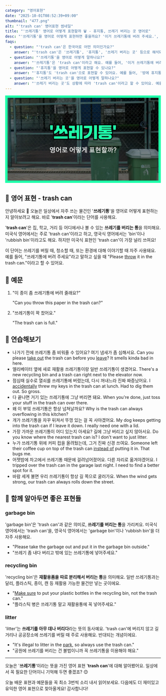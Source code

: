 ```yaml
---
category: "영어표현"
date: "2025-10-01T08:52:39+09:00"
thumbnail: "477.png"
alt: "'trash can' 영어표현 썸네일"
title: "'쓰레기통' 영어로 어떻게 표현할까 🗑️ - 휴지통, 쓰레기 버리는 곳 영어로"
desc: "'쓰레기통'을 영어로 어떻게 표현하면 좋을까요? '이거 쓰레기통에 버려 주세요.', '방에 쓰레기통이 없어요.' 등을 영어로 표현하는 법을 배워봅시다. 다양한 예문을 통해서 연습하고 본인의 표현으로 만들어 보세요."
faqs: 
  - question: "'trash can'은 한국어로 어떤 의미인가요?"
    answer: "'trash can'은 '쓰레기통', '휴지통', '쓰레기 버리는 곳' 등으로 해석돼요. 주로 집이나 공공장소에서 쓰레기를 버리는 통을 말해요."
  - question: "'쓰레기통'을 영어로 어떻게 말하나요?"
    answer: "'쓰레기통'은 'trash can'이라고 해요. 예를 들어, '이거 쓰레기통에 버려 주세요.'는 'Please throw this in the trash can.'이라고 말해요."
  - question: "'휴지통'을 영어로 어떻게 표현할 수 있나요?"
    answer: "'휴지통'도 'trash can'으로 표현할 수 있어요. 예를 들어, '방에 휴지통이 없어요.'는 'There is no trash can in the room.'이라고 해요."
  - question: "'쓰레기 버리는 곳'을 영어로 어떻게 말하나요?"
    answer: "'쓰레기 버리는 곳'도 상황에 따라 'trash can'이라고 할 수 있어요. 예를 들어, '쓰레기 버리는 곳이 어디예요?'는 'Where is the trash can?'이라고 해요."
---
```


!['trash can' 영어표현](./477.png)

## 🌟 영어 표현 - trash can

안녕하세요 👋 오늘은 일상에서 자주 쓰는 물건인 '**쓰레기통**'을 영어로 어떻게 표현하는지 알아보려고 해요. 바로 '**trash can**'이라는 단어를 사용해요.

'**trash can**'은 집, 학교, 거리 등 어디에서나 볼 수 있는 **쓰레기를 버리는 통**을 의미해요. 미국식 영어에서는 주로 'trash can'이라고 하고, 영국식 영어에서는 'bin'이나 'rubbish bin'이라고도 해요. 하지만 미국식 표현인 'trash can'이 가장 널리 쓰여요!

이 단어는 쓰레기를 버릴 때, 청소할 때, 또는 환경에 대해 이야기할 때 자주 사용돼요. 예를 들어, "쓰레기통에 버려 주세요"라고 말하고 싶을 때 "Please [throw](/blog/in-english/458.throw/) it in the trash can."이라고 할 수 있어요.

## 📖 예문

1. "이 종이 좀 쓰레기통에 버려 줄래요?"

   "Can you throw this paper in the trash can?"

2. "쓰레기통이 꽉 찼어요."

   "The trash can is full."



## 💬 연습해보기

<ul data-interactive-list>

  <li data-interactive-item>
    <span data-toggler>나가기 전에 쓰레기통 좀 비워줄 수 있어요? 여기 냄새가 좀 심해서요.</span>
    <span data-answer>Can you please <a href="/blog/in-english/362.take-out/">take out</a> the trash can before you <a href="/blog/in-english/402.leave/">leave</a>? It smells kinda bad in here.</span>
  </li>

  <li data-interactive-item>
    <span data-toggler>엘리베이터 옆에 새로 재활용 쓰레기통이랑 일반 쓰레기통이 생겼어요.</span>
    <span data-answer>There's a new recycling bin and a trash can right next to the elevator now.</span>
  </li>

  <li data-interactive-item>
    <span data-toggler>점심때 실수로 열쇠를 쓰레기통에 버렸는데, 다시 꺼내느라 진짜 짜증났어요.</span>
    <span data-answer>I <a href="/blog/in-english/314.accidentally/">accidentally</a> threw my keys in the trash can at lunch. Had to dig them out. So gross.</span>
  </li>

  <li data-interactive-item>
    <span data-toggler>다 끝나면 거기 있는 쓰레기통에 그냥 버리면 돼요.</span>
    <span data-answer>When you're done, just toss your stuff in the trash can over there.</span>
  </li>

  <li data-interactive-item>
    <span data-toggler>왜 이 부엌 쓰레기통은 항상 넘쳐날까요?</span>
    <span data-answer>Why is the trash can always overflowing in this kitchen?</span>
  </li>

  <li data-interactive-item>
    <span data-toggler>개가 쓰레기통을 자꾸 뒤져서 뚜껑 있는 걸 꼭 사야겠어요.</span>
    <span data-answer>My dog keeps getting into the trash can if I leave it down. I really need one with a lid.</span>
  </li>

  <li data-interactive-item>
    <span data-toggler>가장 가까운 쓰레기통이 어디 있는지 아세요? 길에 그냥 버리고 싶지 않아서요.</span>
    <span data-answer>Do you know where the nearest trash can is? I don't want to just litter.</span>
  </li>

  <li data-interactive-item>
    <span data-toggler>누가 쓰레기통 위에 커피 컵을 올려뒀는데, 그거 진짜 신경 쓰여요.</span>
    <span data-answer>Someone left their coffee cup on top of the trash can <a href="/blog/in-english/169.instead-of/">instead of</a> putting it in. That bugs me.</span>
  </li>

  <li data-interactive-item>
    <span data-toggler>어젯밤에 차고에서 쓰레기통 때문에 걸려넘어졌어요. 다른 자리로 옮겨야겠어요.</span>
    <span data-answer>I tripped over the trash can in the garage last night. I need to find a better spot for it.</span>
  </li>

  <li data-interactive-item>
    <span data-toggler>바람 세게 불면 우리 쓰레기통이 항상 길 쪽으로 굴러가요.</span>
    <span data-answer>When the wind gets strong, our trash can always rolls down the street.</span>
  </li>

</ul>

## 🤝 함께 알아두면 좋은 표현들

### garbage bin

'garbage bin'은 'trash can'과 같은 의미로, **쓰레기를 버리는 통**을 가리켜요. 미국식 영어에서는 'trash can'을, 영국식 영어에서는 'garbage bin'이나 'rubbish bin'을 더 자주 사용해요.

- "Please take the garbage out and put it in the garbage bin outside."
- "쓰레기 좀 내다 버리고 밖에 있는 쓰레기통에 넣어주세요."

### recycling bin

'recycling bin'은 **재활용품을 따로 분리해서 버리는 통**을 의미해요. 일반 쓰레기통과는 달리, 플라스틱, 종이, 캔 등 재활용 가능한 물건만 넣는 곳이에요.

- "[Make sure](/blog/in-english/232.make-sure/) to put your plastic bottles in the recycling bin, not the trash can."
- "플라스틱 병은 쓰레기통 말고 재활용통에 꼭 넣어주세요."

### litter

'litter'는 **쓰레기를 아무 데나 버리다**라는 뜻의 동사예요. 'trash can'에 버리지 않고 길거리나 공공장소에 쓰레기를 버릴 때 주로 사용해요. 반대되는 개념이에요.

- "It's illegal to litter in the [park](/blog/in-english/463.park/), so always use the trash can."
- "공원에 쓰레기를 버리는 건 불법이니까 꼭 쓰레기통을 이용해야 해요."

---

오늘은 '**쓰레기통**'이라는 뜻을 가진 영어 표현 '**trash can**'에 대해 알아봤어요. 일상에서 꼭 필요한 단어이니 기억해 두면 좋겠죠? 😊

오늘 배운 표현과 예문들을 꼭 최소 3번씩 소리 내서 읽어보세요. 다음에도 더 재미있고 유익한 영어 표현으로 찾아올게요! 감사합니다!

